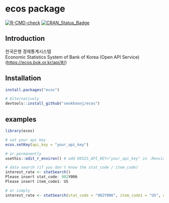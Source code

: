 # ecos package

<!-- badges: start -->

[![R-CMD-check](https://github.com/seokhoonj/ecos/actions/workflows/R-CMD-check.yaml/badge.svg)](https://github.com/seokhoonj/ecos/actions/workflows/R-CMD-check.yaml) [![CRAN_Status_Badge](https://www.r-pkg.org/badges/version/ecos)](https://cran.r-project.org/package=ecos)

<!-- badges: end -->

## Introduction

한국은행 경제통계시스템\
Economic Statistics System of Bank of Korea (Open API Service)\
(<https://ecos.bok.or.kr/api/#/>)

## Installation

``` r
install.packages("ecos")

# Alternatively
devtools::install_github("seokhoonj/ecos")  
```

## examples

``` r
library(ecos)

# set your api key
ecos.setKey(api_key = "your_api_key")

# or permanently
usethis::edit_r_environ() # add KOSIS_API_KEY="your_api_key" in .Renviron

# data search (if you don't know the stat_code / item_code)
interest_rate <- statSearch()
Please insert stat_code: 902Y006
Please insert item_code1: US

# or simply
interest_rate <- statSearch(stat_code = "902Y006", item_code1 = "US", cycle = "M")
```
